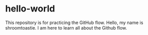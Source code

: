 # hello-world
This repository is for practicing the GitHub flow.
Hello, my name is shroomtoastie. I am here to learn all about the Github flow.
